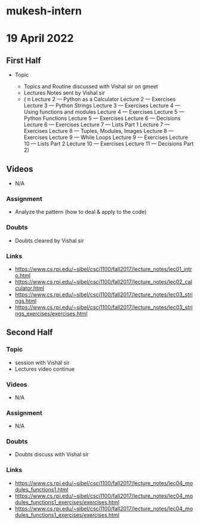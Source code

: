 # mukesh-intern

# 19 April 2022
## First Half

- Topic

  - Topics and Routine discussed with  Vishal sir on gmeet
  - Lectures Notes sent by Vishal sir
  - ( n
Lecture 2 — Python as a Calculator
Lecture 2 — Exercises
Lecture 3 — Python Strings
Lecture 3 — Exercises
Lecture 4 — Using functions and modules
Lecture 4 — Exercises
Lecture 5 — Python Functions
Lecture 5 — Exercises
Lecture 6 — Decisions
Lecture 6 — Exercises
Lecture 7 — Lists Part 1
Lecture 7 — Exercises
Lecture 8 — Tuples, Modules, Images
Lecture 8 — Exercises
Lecture 9 — While Loops
Lecture 9 — Exercises
Lecture 10 — Lists Part 2
Lecture 10 — Exercises
Lecture 11 — Decisions Part 2)


## Videos

- N/A

### Assignment

-  Analyze the pattern (how to deal  & apply to the code) 

### Doubts

-  Doubts cleared by Vishal sir

### Links
- https://www.cs.rpi.edu/~sibel/csci1100/fall2017/lecture_notes/lec01_intro.html
- https://www.cs.rpi.edu/~sibel/csci1100/fall2017/lecture_notes/lec02_calculator.html
- https://www.cs.rpi.edu/~sibel/csci1100/fall2017/lecture_notes/lec03_strings.html
- https://www.cs.rpi.edu/~sibel/csci1100/fall2017/lecture_notes/lec03_strings_exercises/exercises.html

## Second Half

### Topic
- session with Vishal sir
- Lectures video continue


### Videos

- N/A

### Assignment 

-  N/A

### Doubts

- Doubts discuss with Vishal sir

### Links
- https://www.cs.rpi.edu/~sibel/csci1100/fall2017/lecture_notes/lec04_modules_functions1.html
- https://www.cs.rpi.edu/~sibel/csci1100/fall2017/lecture_notes/lec04_modules_functions1_exercises/exercises.html
- https://www.cs.rpi.edu/~sibel/csci1100/fall2017/lecture_notes/lec04_modules_functions1_exercises/exercises.html
